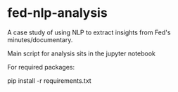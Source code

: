 # fed-nlp-analysis
A case study of using NLP to extract insights from Fed's minutes/documentary.


Main script for analysis sits  in the jupyter notebook


For required packages:

pip install -r requirements.txt 
